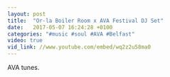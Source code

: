 ```yaml
---
layout: post
title:  "Or-la Boiler Room x AVA Festival DJ Set"
date:   2017-05-07 16:24:28 +0100
categories: "#music #soul #AVA #Belfast"
video: true
vid_link: //www.youtube.com/embed/wq2z2u58ma0
---
```


AVA tunes.
